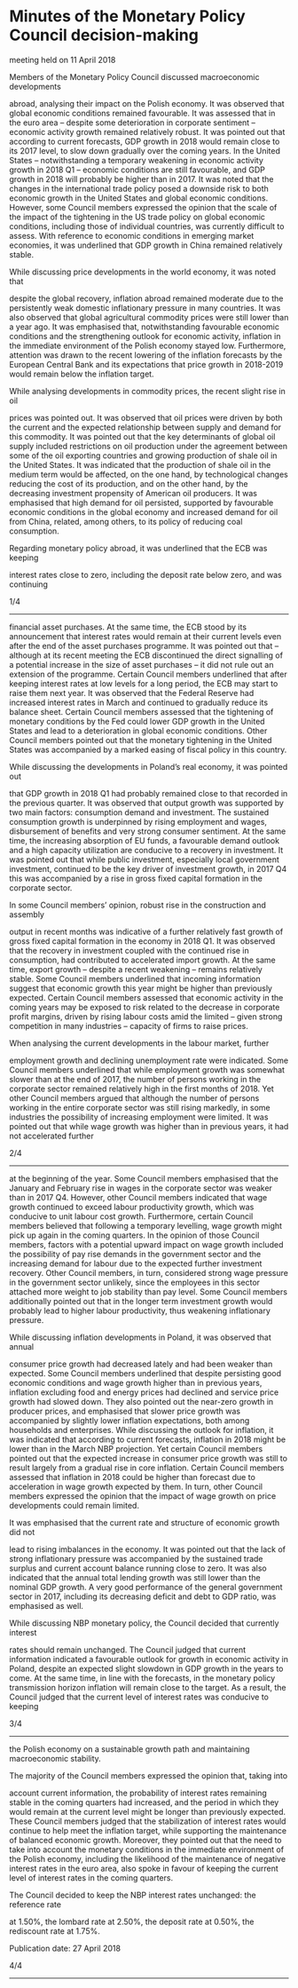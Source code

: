 # Minutes of the Monetary Policy Council decision-making

 meeting held on 11 April 2018

Members of the Monetary Policy Council discussed macroeconomic developments

abroad, analysing their impact on the Polish economy. It was observed that global
economic conditions remained favourable. It was assessed that in the euro area – despite
some deterioration in corporate sentiment – economic activity growth remained relatively
robust. It was pointed out that according to current forecasts, GDP growth in 2018 would
remain close to its 2017 level, to slow down gradually over the coming years. In the United
States – notwithstanding a temporary weakening in economic activity growth in 2018 Q1
– economic conditions are still favourable, and GDP growth in 2018 will probably be
higher than in 2017. It was noted that the changes in the international trade policy posed
a downside risk to both economic growth in the United States and global economic
conditions. However, some Council members expressed the opinion that the scale of the
impact of the tightening in the US trade policy on global economic conditions, including
those of individual countries, was currently difficult to assess. With reference to economic
conditions in emerging market economies, it was underlined that GDP growth in China
remained relatively stable.

While discussing price developments in the world economy, it was noted that

despite the global recovery, inflation abroad remained moderate due to the persistently
weak domestic inflationary pressure in many countries. It was also observed that global
agricultural commodity prices were still lower than a year ago. It was emphasised that,
notwithstanding favourable economic conditions and the strengthening outlook for
economic activity, inflation in the immediate environment of the Polish economy stayed
low. Furthermore, attention was drawn to the recent lowering of the inflation forecasts by
the European Central Bank and its expectations that price growth in 2018-2019 would
remain below the inflation target.

While analysing developments in commodity prices, the recent slight rise in oil

prices was pointed out. It was observed that oil prices were driven by both the current and
the expected relationship between supply and demand for this commodity. It was pointed
out that the key determinants of global oil supply included restrictions on oil production
under the agreement between some of the oil exporting countries and growing production
of shale oil in the United States. It was indicated that the production of shale oil in the
medium term would be affected, on the one hand, by technological changes reducing the
cost of its production, and on the other hand, by the decreasing investment propensity of
American oil producers. It was emphasised that high demand for oil persisted, supported
by favourable economic conditions in the global economy and increased demand for oil
from China, related, among others, to its policy of reducing coal consumption.

Regarding monetary policy abroad, it was underlined that the ECB was keeping

interest rates close to zero, including the deposit rate below zero, and was continuing

1/4


-----

financial asset purchases. At the same time, the ECB stood by its announcement that
interest rates would remain at their current levels even after the end of the asset purchases
programme. It was pointed out that – although at its recent meeting the ECB discontinued
the direct signalling of a potential increase in the size of asset purchases – it did not rule
out an extension of the programme. Certain Council members underlined that after
keeping interest rates at low levels for a long period, the ECB may start to raise them next
year. It was observed that the Federal Reserve had increased interest rates in March and
continued to gradually reduce its balance sheet. Certain Council members assessed that
the tightening of monetary conditions by the Fed could lower GDP growth in the United
States and lead to a deterioration in global economic conditions. Other Council members
pointed out that the monetary tightening in the United States was accompanied by a
marked easing of fiscal policy in this country.

While discussing the developments in Poland’s real economy, it was pointed out

that GDP growth in 2018 Q1 had probably remained close to that recorded in the previous
quarter. It was observed that output growth was supported by two main factors:
consumption demand and investment. The sustained consumption growth is
underpinned by rising employment and wages, disbursement of benefits and very strong
consumer sentiment. At the same time, the increasing absorption of EU funds, a
favourable demand outlook and a high capacity utilization are conducive to a recovery in
investment. It was pointed out that while public investment, especially local government
investment, continued to be the key driver of investment growth, in 2017 Q4 this was
accompanied by a rise in gross fixed capital formation in the corporate sector.

In some Council members’ opinion, robust rise in the construction and assembly

output in recent months was indicative of a further relatively fast growth of gross fixed
capital formation in the economy in 2018 Q1. It was observed that the recovery in
investment coupled with the continued rise in consumption, had contributed to
accelerated import growth. At the same time, export growth – despite a recent weakening
– remains relatively stable. Some Council members underlined that incoming information
suggest that economic growth this year might be higher than previously expected. Certain
Council members assessed that economic activity in the coming years may be exposed to
risk related to the decrease in corporate profit margins, driven by rising labour costs amid
the limited – given strong competition in many industries – capacity of firms to raise
prices.

When analysing the current developments in the labour market, further

employment growth and declining unemployment rate were indicated. Some Council
members underlined that while employment growth was somewhat slower than at the
end of 2017, the number of persons working in the corporate sector remained relatively
high in the first months of 2018. Yet other Council members argued that although the
number of persons working in the entire corporate sector was still rising markedly, in
some industries the possibility of increasing employment were limited. It was pointed out
that while wage growth was higher than in previous years, it had not accelerated further

2/4


-----

at the beginning of the year. Some Council members emphasised that the January and
February rise in wages in the corporate sector was weaker than in 2017 Q4. However, other
Council members indicated that wage growth continued to exceed labour productivity
growth, which was conducive to unit labour cost growth. Furthermore, certain Council
members believed that following a temporary levelling, wage growth might pick up again
in the coming quarters. In the opinion of those Council members, factors with a potential
upward impact on wage growth included the possibility of pay rise demands in the
government sector and the increasing demand for labour due to the expected further
investment recovery. Other Council members, in turn, considered strong wage pressure
in the government sector unlikely, since the employees in this sector attached more weight
to job stability than pay level. Some Council members additionally pointed out that in the
longer term investment growth would probably lead to higher labour productivity, thus
weakening inflationary pressure.

While discussing inflation developments in Poland, it was observed that annual

consumer price growth had decreased lately and had been weaker than expected. Some
Council members underlined that despite persisting good economic conditions and wage
growth higher than in previous years, inflation excluding food and energy prices had
declined and service price growth had slowed down. They also pointed out the near-zero
growth in producer prices, and emphasised that slower price growth was accompanied
by slightly lower inflation expectations, both among households and enterprises.
While discussing the outlook for inflation, it was indicated that according to current
forecasts, inflation in 2018 might be lower than in the March NBP projection. Yet certain
Council members pointed out that the expected increase in consumer price growth was
still to result largely from a gradual rise in core inflation. Certain Council members
assessed that inflation in 2018 could be higher than forecast due to acceleration in wage
growth expected by them. In turn, other Council members expressed the opinion that the
impact of wage growth on price developments could remain limited.

It was emphasised that the current rate and structure of economic growth did not

lead to rising imbalances in the economy. It was pointed out that the lack of strong
inflationary pressure was accompanied by the sustained trade surplus and current
account balance running close to zero. It was also indicated that the annual total lending
growth was still lower than the nominal GDP growth. A very good performance of the
general government sector in 2017, including its decreasing deficit and debt to GDP ratio,
was emphasised as well.

While discussing NBP monetary policy, the Council decided that currently interest

rates should remain unchanged. The Council judged that current information indicated a
favourable outlook for growth in economic activity in Poland, despite an expected slight
slowdown in GDP growth in the years to come. At the same time, in line with the forecasts,
in the monetary policy transmission horizon inflation will remain close to the target. As a
result, the Council judged that the current level of interest rates was conducive to keeping

3/4


-----

the Polish economy on a sustainable growth path and maintaining macroeconomic
stability.

The majority of the Council members expressed the opinion that, taking into

account current information, the probability of interest rates remaining stable in the
coming quarters had increased, and the period in which they would remain at the current
level might be longer than previously expected. These Council members judged that the
stabilization of interest rates would continue to help meet the inflation target, while
supporting the maintenance of balanced economic growth. Moreover, they pointed out
that the need to take into account the monetary conditions in the immediate environment
of the Polish economy, including the likelihood of the maintenance of negative interest
rates in the euro area, also spoke in favour of keeping the current level of interest rates in
the coming quarters.

The Council decided to keep the NBP interest rates unchanged: the reference rate

at 1.50%, the lombard rate at 2.50%, the deposit rate at 0.50%, the rediscount rate at 1.75%.

Publication date: 27 April 2018

4/4


-----

